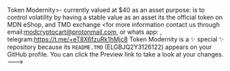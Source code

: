 Token Modernity>-
currently valued at $40 as an asset
 purpose: is to control volatility by having a stable value as an asset
 its the official token on MDN eShop, and TMD exchange
<for more information contact us through email:modcryptocart@protonmail.com, or whats app: , telegram:https://t.me/+eT8X6fzuRk1hMjc8
Token Modernity  is a ✨ special ✨ repository because its `README.TMD` (ELGBJQ2Y3126122) appears on your GitHub profile.
You can click the Preview link to take a look at your changes.
--->
